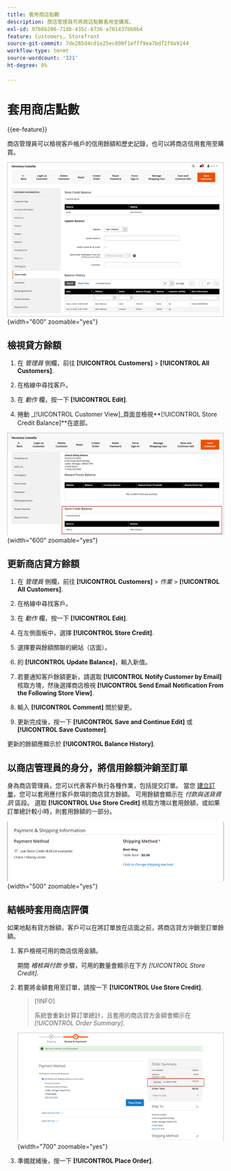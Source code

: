 ```yaml
---
title: 套用商店點數
description: 商店管理員可將商店點數套用至購買。
exl-id: 97b6b206-71db-435c-8736-a781437bb0b4
feature: Customers, Storefront
source-git-commit: 7de285d4cd1e25ec890f1efff9ea7bdf2f0a9144
workflow-type: tm+mt
source-wordcount: '321'
ht-degree: 0%

---
```


# 套用商店點數

{{ee-feature}}

商店管理員可以檢視客戶帳戶的信用餘額和歷史記錄，也可以將商店信用套用至購買。

![客戶信用餘額與歷史記錄](assets/store-credit-balance-history.png){width="600" zoomable="yes"}

## 檢視貸方餘額

1. 在 _管理員_ 側欄，前往 **[!UICONTROL Customers]** > **[!UICONTROL All Customers]**.

1. 在格線中尋找客戶。

1. 在 _動作_ 欄，按一下 **[!UICONTROL Edit]**.

1. 捲動 _[!UICONTROL Customer View]_頁面並檢視&#x200B;**[!UICONTROL Store Credit Balance]**在底部。

![存放區貸方餘額](assets/store-credit-balance.png){width="600" zoomable="yes"}

## 更新商店貸方餘額

1. 在 _管理員_ 側欄，前往 **[!UICONTROL Customers]** > _作業_ > **[!UICONTROL All Customers]**.

1. 在格線中尋找客戶。

1. 在 _動作_ 欄，按一下 **[!UICONTROL Edit]**.

1. 在左側面板中，選擇 **[!UICONTROL Store Credit]**.

1. 選擇要與餘額關聯的網站（店面）。

1. 的 **[!UICONTROL Update Balance]**，輸入新值。

1. 若要通知客戶餘額更新，請選取 **[!UICONTROL Notify Customer by Email]** 核取方塊，然後選擇商店檢視 **[!UICONTROL Send Email Notification From the Following Store View]**.

1. 輸入 **[!UICONTROL Comment]** 關於變更。

1. 更新完成後，按一下 **[!UICONTROL Save and Continue Edit]** 或 **[!UICONTROL Save Customer]**.

更新的餘額應顯示於 **[!UICONTROL Balance History]**.

## 以商店管理員的身分，將信用餘額沖銷至訂單

身為商店管理員，您可以代表客戶執行各種作業，包括提交訂單。 當您 [建立訂單](../stores-purchase/customer-account-create-order.md)，您可以套用應付客戶款項的商店貸方餘額。 可用餘額會顯示在 _付款與送貨資訊_ 區段。 選取 **[!UICONTROL Use Store Credit]** 核取方塊以套用餘額，或如果訂單總計較小時，則套用餘額的一部分。

![將商店貸方餘額套用至訂單](assets/store-credit-apply.png){width="500" zoomable="yes"}

## 結帳時套用商店評價

如果地點有貸方餘額，客戶可以在將訂單放在店面之前，將商店貸方沖銷至訂單餘額。

1. 客戶檢視可用的商店信用金額。

   期間 _稽核與付款_ 步驟，可用的數量會顯示在下方 _[!UICONTROL Store Credit]_.

1. 若要將金額套用至訂單，請按一下 **[!UICONTROL Use Store Credit]**.

   >[!INFO]
   >
   >系統會重新計算訂單總計，且套用的商店貸方金額會顯示在 _[!UICONTROL Order Summary]_.

   ![儲存沖銷至訂單的信用餘額](assets/store-credit-checkout.png){width="700" zoomable="yes"}

1. 準備就緒後，按一下 **[!UICONTROL Place Order]**.
